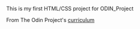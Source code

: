 This is my first HTML/CSS project for ODIN_Project

From The Odin Project's [curriculum](http://www.theodinproject.com/courses/web-development-101/lessons/html-css)